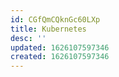 ```yaml
---
id: CGfQmCQknGc60LXp
title: Kubernetes
desc: ''
updated: 1626107597346
created: 1626107597346
---
```


